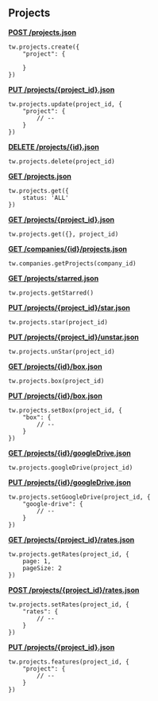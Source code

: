 ## Projects
[**POST /projects.json**](https://developer.teamwork.com/projectsapi#create_project)

```
tw.projects.create({
	"project": {

	}
})
```

[**PUT /projects/{project_id}.json**](https://developer.teamwork.com/projectsapi#update_project)

```
tw.projects.update(project_id, {
	"project": {
		// --
	}
})
```

[**DELETE /projects/{id}.json**](https://developer.teamwork.com/projectsapi#delete_project)

```
tw.projects.delete(project_id)
```

[**GET /projects.json**](https://developer.teamwork.com/projectsapi#retrieve_all_proj)

```
tw.projects.get({
	status: 'ALL'
})
```

[**GET /projects/{project_id}.json**](https://developer.teamwork.com/projectsapi#retrieve_a_single)

```
tw.projects.get({}, project_id)
```

[**GET /companies/{id}/projects.json**](https://developer.teamwork.com/projectsapi#retrieve_projects)

```
tw.companies.getProjects(company_id)
```

[**GET /projects/starred.json**](https://developer.teamwork.com/projectsapi#retrieve_your_sta)

```
tw.projects.getStarred()
```

[**PUT /projects/{project_id}/star.json**](https://developer.teamwork.com/projectsapi#star_a_project)

```
tw.projects.star(project_id)
```

[**PUT /projects/{project_id}/unstar.json**](https://developer.teamwork.com/projectsapi#unstar_a_project)

```
tw.projects.unStar(project_id)
```

[**GET /projects/{id}/box.json**](https://developer.teamwork.com/projectsapi#read_project_box_)

```
tw.projects.box(project_id)
```

[**PUT /projects/{id}/box.json**](https://developer.teamwork.com/projectsapi#set_project_box_f)

```
tw.projects.setBox(project_id, {
	"box": {
		// --
	}
})
```

[**GET /projects/{id}/googleDrive.json**](https://developer.teamwork.com/projectsapi#read_project_goog)

```
tw.projects.googleDrive(project_id)
```

[**PUT /projects/{id}/googleDrive.json**](https://developer.teamwork.com/projectsapi#set_project_googl)

```
tw.projects.setGoogleDrive(project_id, {
	"google-drive": {
		// --
	}
})
```

[**GET /projects/{project_id}/rates.json**](https://developer.teamwork.com/projectsapi#get_project_rates)

```
tw.projects.getRates(project_id, {
	page: 1,
	pageSize: 2
})
```

[**POST /projects/{project_id}/rates.json**](https://developer.teamwork.com/projectsapi#set_project_rates)

```
tw.projects.setRates(project_id, {
	"rates": {
		// --
	}
})
```

[**PUT /projects/{project_id}.json**](https://developer.teamwork.com/projectsapi#enable_and_disabl)

```
tw.projects.features(project_id, {
	"project": {
		// --
	}
})
```